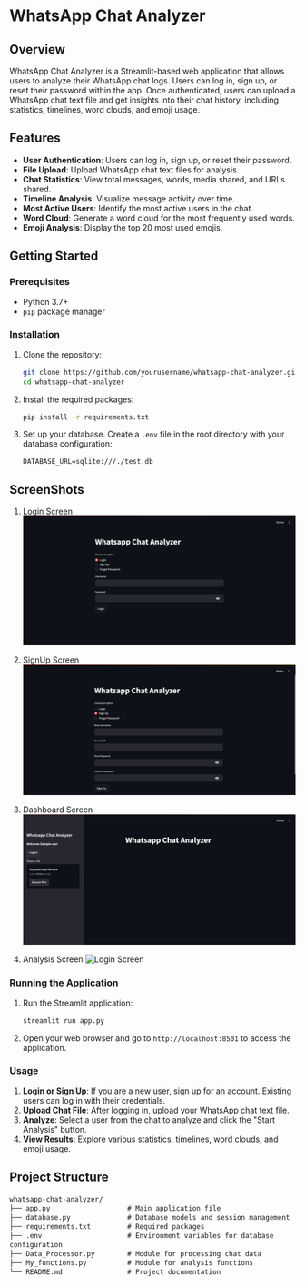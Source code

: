 # WhatsApp Chat Analyzer

## Overview

WhatsApp Chat Analyzer is a Streamlit-based web application that allows users to analyze their WhatsApp chat logs. Users can log in, sign up, or reset their password within the app. Once authenticated, users can upload a WhatsApp chat text file and get insights into their chat history, including statistics, timelines, word clouds, and emoji usage.

## Features

- **User Authentication**: Users can log in, sign up, or reset their password.
- **File Upload**: Upload WhatsApp chat text files for analysis.
- **Chat Statistics**: View total messages, words, media shared, and URLs shared.
- **Timeline Analysis**: Visualize message activity over time.
- **Most Active Users**: Identify the most active users in the chat.
- **Word Cloud**: Generate a word cloud for the most frequently used words.
- **Emoji Analysis**: Display the top 20 most used emojis.

## Getting Started

### Prerequisites

- Python 3.7+
- `pip` package manager

### Installation

1. Clone the repository:
    ```bash
    git clone https://github.com/yourusername/whatsapp-chat-analyzer.git
    cd whatsapp-chat-analyzer
    ```

2. Install the required packages:
    ```bash
    pip install -r requirements.txt
    ```

3. Set up your database. Create a `.env` file in the root directory with your database configuration:
    ```
    DATABASE_URL=sqlite:///./test.db
    ```

## ScreenShots

1. Login Screen
   ![Login Screen](./login.png)

2. SignUp Screen
   ![Login Screen](./signup.png)

3. Dashboard Screen
   ![Login Screen](./dashboard.png)

4. Analysis Screen
   ![Login Screen](./analysis.png)

### Running the Application

1. Run the Streamlit application:
    ```bash
    streamlit run app.py
    ```

2. Open your web browser and go to `http://localhost:8501` to access the application.

### Usage

1. **Login or Sign Up**: If you are a new user, sign up for an account. Existing users can log in with their credentials.
2. **Upload Chat File**: After logging in, upload your WhatsApp chat text file.
3. **Analyze**: Select a user from the chat to analyze and click the "Start Analysis" button.
4. **View Results**: Explore various statistics, timelines, word clouds, and emoji usage.

## Project Structure

```plaintext
whatsapp-chat-analyzer/
├── app.py                   # Main application file
├── database.py              # Database models and session management
├── requirements.txt         # Required packages
├── .env                     # Environment variables for database configuration
├── Data_Processor.py        # Module for processing chat data
├── My_functions.py          # Module for analysis functions
└── README.md                # Project documentation
